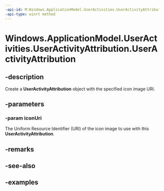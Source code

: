 ```yaml
---
-api-id: M:Windows.ApplicationModel.UserActivities.UserActivityAttribution.#ctor(Windows.Foundation.Uri)
-api-type: winrt method
---
```


<!-- Method syntax.
public UserActivityAttribution.UserActivityAttribution(Uri iconUri)
-->

# Windows.ApplicationModel.UserActivities.UserActivityAttribution.UserActivityAttribution

## -description
Create a **UserActivityAttribution** object with the specified icon image URI.

## -parameters
### -param iconUri
The Uniform Resource Identifier (URI) of the icon image to use with this **UserActivityAttribution**.

## -remarks

## -see-also

## -examples
